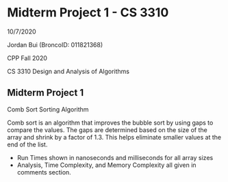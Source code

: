 # Midterm Project 1 - CS 3310
10/7/2020

Jordan Bui (BroncoID: 011821368)

CPP Fall 2020

CS 3310 Design and Analysis of Algorithms

Midterm Project 1
-

Comb Sort Sorting Algorithm

Comb sort is an algorithm that improves the bubble sort by 
using gaps to compare the values. The gaps are determined 
based on the size of the array and shrink by a factor of 1.3.
This helps eliminate smaller values at the end of the list.
- Run Times shown in nanoseconds and milliseconds for all array sizes 
- Analysis, Time Complexity, and Memory Complexity all given in comments section.

